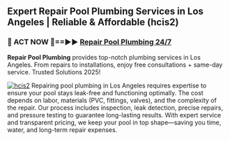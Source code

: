 ## Expert Repair Pool Plumbing Services in Los Angeles | Reliable & Affordable (hcis2)  

<h3>🚿 ACT NOW 🌟==►► <a href="https://tinyurl.com/2ne6vx2x" rel="nofollow">Repair Pool Plumbing 24/7</a></h3>

**Repair Pool Plumbing** provides top-notch plumbing services in Los Angeles. From repairs to installations, enjoy free consultations + same-day service. Trusted Solutions 2025!

[![hcis2](https://i.imgur.com/4PFF4AK.jpeg)](https://tinyurl.com/2ne6vx2x)
Repairing pool plumbing in Los Angeles requires expertise to ensure your pool stays leak-free and functioning optimally. The cost depends on labor, materials (PVC, fittings, valves), and the complexity of the repair. Our process includes inspection, leak detection, precise repairs, and pressure testing to guarantee long-lasting results. With expert service and transparent pricing, we keep your pool in top shape—saving you time, water, and long-term repair expenses.